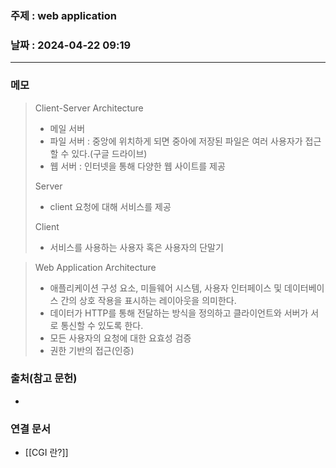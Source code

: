 ### 주제 : web application

### 날짜 : 2024-04-22 09:19
----
### 메모
> Client-Server Architecture
> 	- 메일 서버
> 	- 파일 서버 : 중앙에 위치하게 되면 중아에 저장된 파일은 여러 사용자가 접근 할 수 있다.(구글 드라이브)
> 	- 웹 서버 : 인터넷을 통해 다양한 웹 사이트를 제공
>
> Server
> 	- client 요청에 대해 서비스를 제공
> 
> Client
> 	- 서비스를 사용하는 사용자 혹은 사용자의 단말기

> Web Application Architecture
> 	- 애플리케이션 구성 요소, 미들웨어 시스템, 사용자 인터페이스 및 데이터베이스 간의 상호 작용을 표시하는 레이아웃을 의미한다.
> 	- 데이터가 HTTP를 통해 전달하는 방식을 정의하고 클라이언트와 서버가 서로 통신할 수 있도록 한다.
> 	- 모든 사용자의 요청에 대한 요효성 검증
> 	- 권한 기반의 접근(인증)

### 출처(참고 문헌)
-

### 연결 문서
- [[CGI 란?]]
